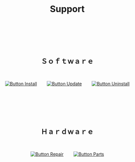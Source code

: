 
<br>

<div align = center>
  
# Support
  
<br>
<br>

<!-- // where what when -->

<br>
<br>
<br>

## Ｓｏｆｔｗａｒｅ

<br>

[![Button Install]][Install]      
[![Button Update]][Update]      
[![Button Uninstall]][Uninstall]

<br>
<br>
<br>
<br>
<br>

## Ｈａｒｄｗａｒｅ

<br>

[![Button Repair]][Repair]      
[![Button Parts]][Parts]

</div>

<br>
<br>


<!--   🌶  🌶  🌶  🌶  🌶  🌶  🌶  🌶  🌶  🌶  🌶  🌶  🌶  🌶  🌶  🌶  🌶   -->

[Uninstall]: Articles/Software/Uninstall.md 'How to remove the ServeSpicy app.'
[Install]: Articles/Software/Install.md 'How to install the ServeSpicy app.'
[Update]: Articles/Software/Update.md 'How to update the ServeSpicy app.'

[Repair]: Articles/Hardware/Repair.md 'How to repair your ServeSpicy machine.'
[Parts]: Articles/Hardware/Parts.md 'Parts overview of the ServeSpicy machine.'


<!--   🌶  🌶  🌶  🌶  🌶  🌶  🌶    Buttons   🌶  🌶  🌶  🌶  🌶  🌶  🌶   -->

[Button Uninstall]: https://img.shields.io/badge/✖_Uninstall-EF2D5E?style=for-the-badge
[Button Install]: https://img.shields.io/badge/↓_Install-428813?style=for-the-badge
[Button Update]: https://img.shields.io/badge/⟳_Update-E37400?style=for-the-badge

[Button Repair]: https://img.shields.io/badge/✔_Repair-00897B?style=for-the-badge
[Button Parts]: https://img.shields.io/badge/🮖_Parts-26A5E4?style=for-the-badge
